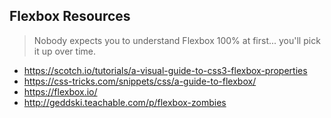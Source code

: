 ## Flexbox Resources

> Nobody expects you to understand Flexbox 100% at first... you'll pick it up over time.

- https://scotch.io/tutorials/a-visual-guide-to-css3-flexbox-properties
- https://css-tricks.com/snippets/css/a-guide-to-flexbox/
- https://flexbox.io/
- http://geddski.teachable.com/p/flexbox-zombies